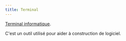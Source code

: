 ```yaml
---
title: Terminal
---
```


[Terminal informatique](https://fr.wikipedia.org/wiki/Terminal_informatique).

C'est un outil utilisé pour aider à construction de logiciel.
